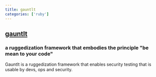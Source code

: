 ```yaml
---
title: gauntlt
categories: ['ruby']
---
```

## [gauntlt](https://github.com/gauntlt/gauntlt)

### a ruggedization framework that embodies the principle "be mean to your code"

Gauntlt is a ruggedization framework that enables security testing that is
usable by devs, ops and security.
